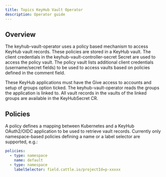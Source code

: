 ```yaml
---
title: Topics KeyHub Vault Operator
description: Operator guide
---
```


## Overview

The keyhub-vault-operator uses a policy based mechanism to access KeyHub vault records. These policies are stored in a KeyHub vault. The client credentials in the keyhub-vault-controller-secret Secret are used to access the policy vault. The policy vault lists additional client credentials (username/secret fields) to be used to access vaults based on policies defined in the comment field.

These KeyHub applications must have the Give access to accounts and setup of groups option ticked. The keyhub-vault-operator reads the groups the application is linked to. All vault records in the vaults of the linked groups are available in the KeyHubSecret CR.

## Policies
A policy defines a mapping between Kubernetes and a KeyHub OAuth2/OIDC application to be used to retrieve vault records. Currently only namespace-based policies defining a name or a label selector are supported, e.g.:

```yaml
policies:
  - type: namespace
    name: default
  - type: namespace
    labelSelector: field.cattle.io/projectId=p-xxxxx
```
